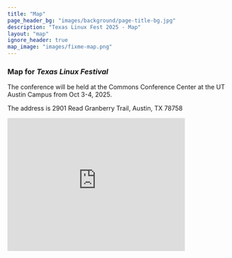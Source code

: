 ```yaml
---
title: "Map"
page_header_bg: "images/background/page-title-bg.jpg"
description: "Texas Linux Fest 2025 - Map"
layout: "map"
ignore_header: true
map_image: "images/fixme-map.png"
---
```


### Map for _Texas Linux Festival_

The conference will be held at the Commons Conference Center at the UT Austin Campus from Oct 3-4, 2025.

The address is 2901 Read Granberry Trail, Austin, TX 78758


<iframe style="border:0;" frameborder="0" height="300" src="https://www.google.com/maps/embed?pb=!1m14!1m8!1m3!1d110111.74383562205!2d-97.731457!3d30.407969!3m2!1i1024!2i768!4f13.1!3m3!1m2!1s0x8644cb896afc098f%3A0x3a6bbf470ba1c215!2s10100+Burnet+Rd%2C+Austin%2C+TX+78758!5e0!3m2!1sen!2sus!4v1463166985713" title="Google map for the Commons Learning Center Building" width="400"></iframe>
